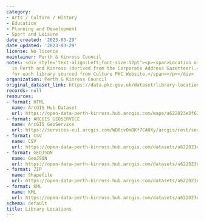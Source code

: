 ```yaml
---
category:
- Arts / Culture / History
- Education
- Planning and Development
- Sport and Leisure
date_created: '2023-03-29'
date_updated: '2023-03-29'
license: No licence
maintainer: Perth & Kinross Council
notes: <div style='text-align:Left;font-size:12pt'><p><span>Location of libraries
  in Perth and Kinross (derived from the Corporate Address Gazetteer).</span></p><p><span>URLs
  for each library sourced from Culture PKC Website.</span></p></div>
organization: Perth & Kinross Council
original_dataset_link: https://data.pkc.gov.uk/dataset/library-locations
records: null
resources:
- format: HTML
  name: ArcGIS Hub Dataset
  url: https://open-data-perth-kinross.hub.arcgis.com/maps/a622023e8f63489c8dc05b1aefa5bd46_27
- format: ARCGIS GEOSERVICE
  name: ArcGIS GeoService
  url: https://services-eu1.arcgis.com/WD0cvOmDKf7CA0Xy/arcgis/rest/services/Library_Locations/FeatureServer/27
- format: CSV
  name: CSV
  url: https://open-data-perth-kinross.hub.arcgis.com/datasets/a622023e8f63489c8dc05b1aefa5bd46_27.csv?outSR=%7B%22latestWkid%22%3A27700%2C%22wkid%22%3A27700%7D
- format: GEOJSON
  name: GeoJSON
  url: https://open-data-perth-kinross.hub.arcgis.com/datasets/a622023e8f63489c8dc05b1aefa5bd46_27.geojson?outSR=%7B%22latestWkid%22%3A27700%2C%22wkid%22%3A27700%7D
- format: ZIP
  name: Shapefile
  url: https://open-data-perth-kinross.hub.arcgis.com/datasets/a622023e8f63489c8dc05b1aefa5bd46_27.zip?outSR=%7B%22latestWkid%22%3A27700%2C%22wkid%22%3A27700%7D
- format: KML
  name: KML
  url: https://open-data-perth-kinross.hub.arcgis.com/datasets/a622023e8f63489c8dc05b1aefa5bd46_27.kml?outSR=%7B%22latestWkid%22%3A27700%2C%22wkid%22%3A27700%7D
schema: default
title: Library Locations
---
```

